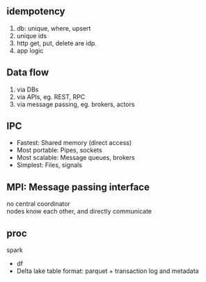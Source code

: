 ---
---
## idempotency
1. db: unique, where, upsert
2. unique ids
3. http get, put, delete are idp. 
4. app logic


## Data flow
1. via DBs 
2. via APIs, eg. REST, RPC  
3. via message passing, eg. brokers, actors

## IPC
- Fastest: Shared memory (direct access)
- Most portable: Pipes, sockets
- Most scalable: Message queues, brokers
- Simplest: Files, signals
  
## MPI: Message passing interface 
no central coordinator  
nodes know each other, and directly communicate

## proc

spark 
- df 
- Delta lake table format: parquet + transaction log and metadata  
